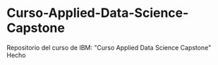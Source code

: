 # Curso-Applied-Data-Science-Capstone
Repositorio del curso de IBM: "Curso Applied Data Science Capstone"
Hecho
